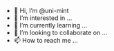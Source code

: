 - 👋 Hi, I’m @uni-mint
- 👀 I’m interested in ...
- 🌱 I’m currently learning ...
- 💞️ I’m looking to collaborate on ...
- 📫 How to reach me ...

<!---
uni-mint/uni-mint is a ✨ special ✨ repository because its `README.md` (this file) appears on your GitHub profile.
You can click the Preview link to take a look at your changes.
--->
